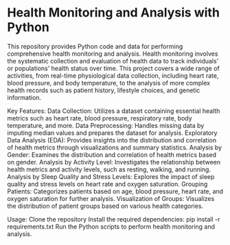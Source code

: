<h1>Health Monitoring and Analysis with Python</h1>

This repository provides Python code and data for performing comprehensive health monitoring and analysis. Health monitoring involves the systematic collection and evaluation of health data to track individuals' or populations' health status over time. This project covers a wide range of activities, from real-time physiological data collection, including heart rate, blood pressure, and body temperature, to the analysis of more complex health records such as patient history, lifestyle choices, and genetic information.

Key Features:
Data Collection: Utilizes a dataset containing essential health metrics such as heart rate, blood pressure, respiratory rate, body temperature, and more.
Data Preprocessing: Handles missing data by imputing median values and prepares the dataset for analysis.
Exploratory Data Analysis (EDA): Provides insights into the distribution and correlation of health metrics through visualizations and summary statistics.
Analysis by Gender: Examines the distribution and correlation of health metrics based on gender.
Analysis by Activity Level: Investigates the relationship between health metrics and activity levels, such as resting, walking, and running.
Analysis by Sleep Quality and Stress Levels: Explores the impact of sleep quality and stress levels on heart rate and oxygen saturation.
Grouping Patients: Categorizes patients based on age, blood pressure, heart rate, and oxygen saturation for further analysis.
Visualization of Groups: Visualizes the distribution of patient groups based on various health categories.

Usage:
Clone the repository
Install the required dependencies: pip install -r requirements.txt
Run the Python scripts to perform health monitoring and analysis.
